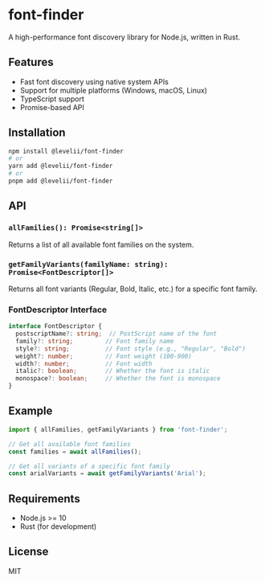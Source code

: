 # font-finder

A high-performance font discovery library for Node.js, written in Rust.

## Features

- Fast font discovery using native system APIs
- Support for multiple platforms (Windows, macOS, Linux)
- TypeScript support
- Promise-based API

## Installation

```bash
npm install @levelii/font-finder
# or
yarn add @levelii/font-finder
# or
pnpm add @levelii/font-finder
```

## API

### `allFamilies(): Promise<string[]>`

Returns a list of all available font families on the system.

### `getFamilyVariants(familyName: string): Promise<FontDescriptor[]>`

Returns all font variants (Regular, Bold, Italic, etc.) for a specific font family.

### FontDescriptor Interface

```typescript
interface FontDescriptor {
  postscriptName?: string;  // PostScript name of the font
  family?: string;         // Font family name
  style?: string;          // Font style (e.g., "Regular", "Bold")
  weight?: number;         // Font weight (100-900)
  width?: number;          // Font width
  italic?: boolean;        // Whether the font is italic
  monospace?: boolean;     // Whether the font is monospace
}
```

## Example

```typescript
import { allFamilies, getFamilyVariants } from 'font-finder';

// Get all available font families
const families = await allFamilies();

// Get all variants of a specific font family
const arialVariants = await getFamilyVariants('Arial');
```

## Requirements

- Node.js >= 10
- Rust (for development)

## License

MIT 
